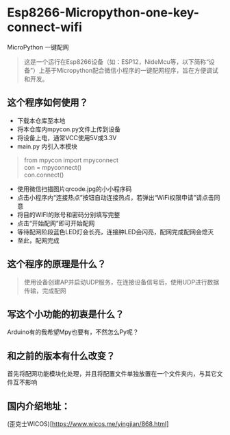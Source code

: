 # Esp8266-Micropython-one-key-connect-wifi
MicroPython 一键配网
> 这是一个运行在Esp8266设备（如：ESP12，NideMcu等，以下简称“设备”）上基于Micropython配合微信小程序的一键配网程序，旨在方便调试和开发。
## 这个程序如何使用？
- 下载本仓库至本地
- 将本仓库内mpycon.py文件上传到设备
- 将设备上电，通常VCC使用5V或3.3V
- main.py 内引入本模块
> from mpycon import mpyconnect  
> con = mpyconnect()  
> con.connect()  
- 使用微信扫描图片qrcode.jpg的小小程序码
- 点击小程序内“连接热点”按钮自动连接热点，若弹出“WiFi权限申请”请点击同意
- 将目的WIFI的账号和密码分别填写完整
- 点击“开始配网”即可开始配网
- 等待配网阶段蓝色LED灯会长亮，连接肿LED会闪亮，配网完成配网会熄灭
- 至此，配网完成
## 这个程序的原理是什么？
> 使用设备创建AP并启动UDP服务，在连接设备信号后，使用UDP进行数据传输，完成配网
## 写这个小功能的初衷是什么？
Arduino有的我希望Mpy也要有，不然怎么Py呢？
## 和之前的版本有什么改变？
首先将配网功能模块化处理，并且将配置文件单独放置在一个文件夹内，与其它文件互不影响  
## 国内介绍地址：
(歪克士WICOS)[https://www.wicos.me/yingjian/868.html]